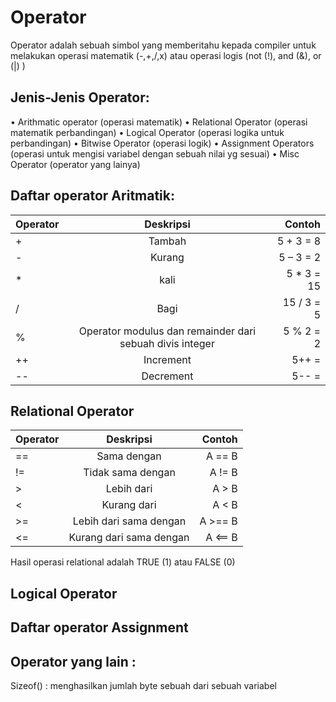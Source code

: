 # Operator
Operator adalah sebuah simbol yang memberitahu kepada compiler untuk melakukan operasi matematik (-,+,/,x) atau operasi logis (not (!), and (&), or (|) )
  
## Jenis-Jenis Operator: 
 
•	Arithmatic operator (operasi matematik)
•	Relational Operator (operasi matematik perbandingan)
•	Logical Operator (operasi logika untuk perbandingan)
•	Bitwise Operator (operasi logik)
•	Assignment Operators (operasi untuk mengisi variabel dengan sebuah nilai yg sesuai)
•	Misc Operator (operator yang lainya)
 
## Daftar operator Aritmatik:

| Operator      | Deskripsi                                                 | Contoh     |
| ------------- |:-------------------------------------------------------:  | ----------:|
| +	            | Tambah	                                                  | 5 + 3 = 8  |
| -	            | Kurang	                                                  | 5 – 3 = 2  |
| *	            | kali	                                                    | 5 * 3 = 15 |
| /	            | Bagi	                                                    | 15 / 3 = 5 |
| %	            | Operator modulus dan remainder dari sebuah divis integer	| 5 % 2 = 2  |
| ++	          | Increment	                                                | 5++ =      |
| --	          | Decrement	                                                | 5-- =      |
 
## Relational Operator

| Operator	| Deskripsi	              | Contoh  |
| --------- | :---------------------: | -------:|
| ==	      | Sama dengan	            | A == B  |
| !=	      | Tidak sama dengan	      | A != B  |
| >	        | Lebih dari	            | A > B   |
| <	        | Kurang dari	            | A < B   |
| >=	      | Lebih dari sama dengan	| A >== B |
| <=	      | Kurang dari sama dengan	| A <== B |

Hasil operasi relational adalah  TRUE (1) atau FALSE (0)
 
 
## Logical Operator 
<script src="https://gist.github.com/ilhamtaufiq/86c9a9dc9ab3a15d12cca92eae74e7af.js"></script>

## Daftar operator Assignment 
<script src="https://gist.github.com/ilhamtaufiq/a5af5d8d86a71f7a5abd95d980694f7d.js"></script>
## Operator yang lain : 
 
Sizeof()  :   menghasilkan jumlah byte sebuah dari sebuah  variabel
